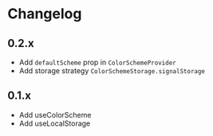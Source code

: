 # Changelog

## 0.2.x

  * Add `defaultScheme` prop in `ColorSchemeProvider`
  * Add storage strategy `ColorSchemeStorage.signalStorage`

## 0.1.x

  * Add useColorScheme
  * Add useLocalStorage
